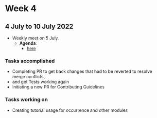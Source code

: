 # Week 4
## 4 July to 10 July 2022
+ Weekly meet on 5 July.
    + **Agenda**:
        + [here](../notes/07-05.md)

### Tasks accomplished
+ Completing PR to get back changes that had to be reverted to resolve merge conflicts,
+ and get Tests working again
+ Initiating a new PR for Contributing Guidelines

### Tasks working on
+ Creating tutorial usage for occurrence and other modules